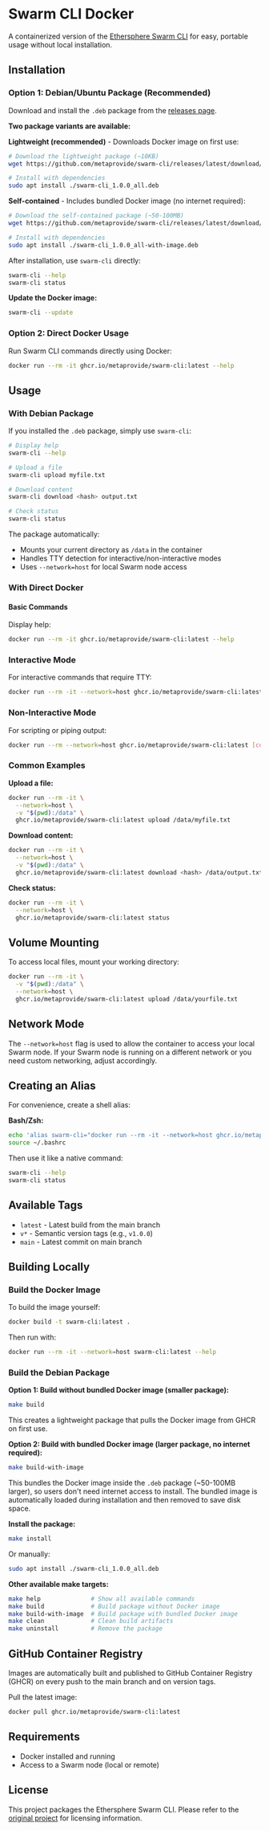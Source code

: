# Swarm CLI Docker

A containerized version of the [Ethersphere Swarm CLI](https://github.com/ethersphere/swarm-cli) for easy, portable usage without local installation.

## Installation

### Option 1: Debian/Ubuntu Package (Recommended)

Download and install the `.deb` package from the [releases page](https://github.com/metaprovide/swarm-cli/releases).

**Two package variants are available:**

**Lightweight (recommended)** - Downloads Docker image on first use:
```bash
# Download the lightweight package (~10KB)
wget https://github.com/metaprovide/swarm-cli/releases/latest/download/swarm-cli_1.0.0_all.deb

# Install with dependencies
sudo apt install ./swarm-cli_1.0.0_all.deb
```

**Self-contained** - Includes bundled Docker image (no internet required):
```bash
# Download the self-contained package (~50-100MB)
wget https://github.com/metaprovide/swarm-cli/releases/latest/download/swarm-cli_1.0.0_all-with-image.deb

# Install with dependencies
sudo apt install ./swarm-cli_1.0.0_all-with-image.deb
```

After installation, use `swarm-cli` directly:

```bash
swarm-cli --help
swarm-cli status
```

**Update the Docker image:**
```bash
swarm-cli --update
```

### Option 2: Direct Docker Usage

Run Swarm CLI commands directly using Docker:

```bash
docker run --rm -it ghcr.io/metaprovide/swarm-cli:latest --help
```

## Usage

### With Debian Package

If you installed the `.deb` package, simply use `swarm-cli`:

```bash
# Display help
swarm-cli --help

# Upload a file
swarm-cli upload myfile.txt

# Download content
swarm-cli download <hash> output.txt

# Check status
swarm-cli status
```

The package automatically:
- Mounts your current directory as `/data` in the container
- Handles TTY detection for interactive/non-interactive modes
- Uses `--network=host` for local Swarm node access

### With Direct Docker

#### Basic Commands

Display help:
```bash
docker run --rm -it ghcr.io/metaprovide/swarm-cli:latest --help
```

### Interactive Mode

For interactive commands that require TTY:
```bash
docker run --rm -it --network=host ghcr.io/metaprovide/swarm-cli:latest [command] [options]
```

### Non-Interactive Mode

For scripting or piping output:
```bash
docker run --rm --network=host ghcr.io/metaprovide/swarm-cli:latest [command] [options]
```

### Common Examples

**Upload a file:**
```bash
docker run --rm -it \
  --network=host \
  -v "$(pwd):/data" \
  ghcr.io/metaprovide/swarm-cli:latest upload /data/myfile.txt
```

**Download content:**
```bash
docker run --rm -it \
  --network=host \
  -v "$(pwd):/data" \
  ghcr.io/metaprovide/swarm-cli:latest download <hash> /data/output.txt
```

**Check status:**
```bash
docker run --rm -it \
  --network=host \
  ghcr.io/metaprovide/swarm-cli:latest status
```

## Volume Mounting

To access local files, mount your working directory:

```bash
docker run --rm -it \
  -v "$(pwd):/data" \
  --network=host \
  ghcr.io/metaprovide/swarm-cli:latest upload /data/yourfile.txt
```

## Network Mode

The `--network=host` flag is used to allow the container to access your local Swarm node. If your Swarm node is running on a different network or you need custom networking, adjust accordingly.

## Creating an Alias

For convenience, create a shell alias:

**Bash/Zsh:**
```bash
echo 'alias swarm-cli="docker run --rm -it --network=host ghcr.io/metaprovide/swarm-cli:latest"' >> ~/.bashrc
source ~/.bashrc
```

Then use it like a native command:
```bash
swarm-cli --help
swarm-cli status
```

## Available Tags

- `latest` - Latest build from the main branch
- `v*` - Semantic version tags (e.g., `v1.0.0`)
- `main` - Latest commit on main branch

## Building Locally

### Build the Docker Image

To build the image yourself:

```bash
docker build -t swarm-cli:latest .
```

Then run with:
```bash
docker run --rm -it --network=host swarm-cli:latest --help
```

### Build the Debian Package

**Option 1: Build without bundled Docker image (smaller package):**

```bash
make build
```

This creates a lightweight package that pulls the Docker image from GHCR on first use.

**Option 2: Build with bundled Docker image (larger package, no internet required):**

```bash
make build-with-image
```

This bundles the Docker image inside the `.deb` package (~50-100MB larger), so users don't need internet access to install. The bundled image is automatically loaded during installation and then removed to save disk space.

**Install the package:**

```bash
make install
```

Or manually:
```bash
sudo apt install ./swarm-cli_1.0.0_all.deb
```

**Other available make targets:**
```bash
make help              # Show all available commands
make build             # Build package without Docker image
make build-with-image  # Build package with bundled Docker image
make clean             # Clean build artifacts
make uninstall         # Remove the package
```

## GitHub Container Registry

Images are automatically built and published to GitHub Container Registry (GHCR) on every push to the main branch and on version tags.

Pull the latest image:
```bash
docker pull ghcr.io/metaprovide/swarm-cli:latest
```

## Requirements

- Docker installed and running
- Access to a Swarm node (local or remote)

## License

This project packages the Ethersphere Swarm CLI. Please refer to the [original project](https://github.com/ethersphere/swarm-cli) for licensing information.
